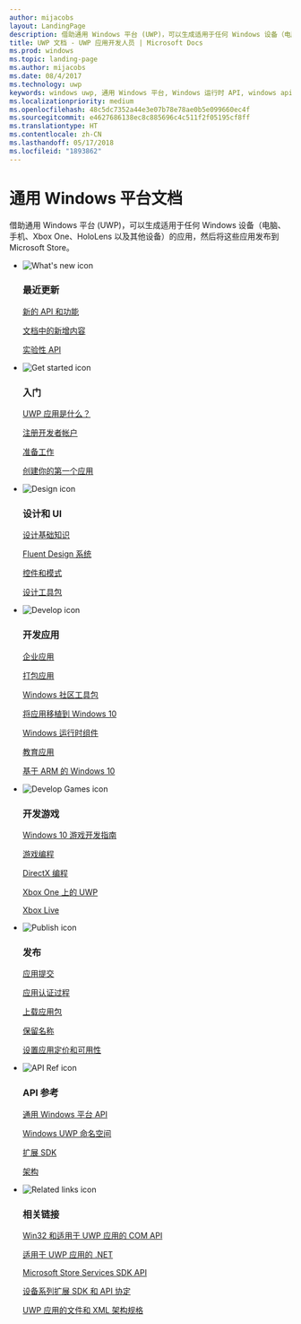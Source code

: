 ```yaml
---
author: mijacobs
layout: LandingPage
description: 借助通用 Windows 平台 (UWP)，可以生成适用于任何 Windows 设备（电脑、手机、Xbox One、HoloLens 以及其他设备）的应用，然后将这些应用发布到应用商店。
title: UWP 文档 - UWP 应用开发人员 | Microsoft Docs
ms.prod: windows
ms.topic: landing-page
ms.author: mijacobs
ms.date: 08/4/2017
ms.technology: uwp
keywords: windows uwp, 通用 Windows 平台, Windows 运行时 API, windows api, windows api 参考, winrt api, uwp api, uwp api 参考, 开发 uwp, 设计 uwp, 发布 uwp
ms.localizationpriority: medium
ms.openlocfilehash: 48c5dc7352a44e3e07b78e78ae0b5e099660ec4f
ms.sourcegitcommit: e4627686138ec8c885696c4c511f2f05195cf8ff
ms.translationtype: HT
ms.contentlocale: zh-CN
ms.lasthandoff: 05/17/2018
ms.locfileid: "1893862"
---
```

# <a name="universal-windows-platform-documentation"></a>通用 Windows 平台文档
借助通用 Windows 平台 (UWP)，可以生成适用于任何 Windows 设备（电脑、手机、Xbox One、HoloLens 以及其他设备）的应用，然后将这些应用发布到 Microsoft Store。

<ul class="panelContent cardsF">
    <li>
        <div class="cardSize">
            <div class="cardPadding">
                <div class="card">
                    <div class="cardImageOuter">
                        <div class="cardImage">
                            <img src="/media/common/i_whats-new.svg" alt="What's new icon" />
                        </div>
                    </div>
                    <div class="cardText">
                        <h3>最近更新</h3>
                        <p>
                            <a href="whats-new/windows-10-version-latest.md">新的 API 和功能</a>
                        </p>
                        <p>
                            <a href="whats-new/windows-docs-latest.md">文档中的新增内容</a>
                        </p>
                        <p>
                            <a href="whats-new/experimental-apis.md">实验性 API</a>
                        </p>
                    </div>
                </div>
            </div>
        </div>
    </li>
    <li>
        <div class="cardSize">
            <div class="cardPadding">
                <div class="card">
                    <div class="cardImageOuter">
                        <div class="cardImage">
                            <img src="/media/common/i_get-started.svg" alt="Get started icon" />
                        </div>
                    </div>
                    <div class="cardText">
                        <h3>入门</h3>
                        <p>
                            <a href="get-started/universal-application-platform-guide.md">UWP 应用是什么？</a>
                        </p>
                        <p>
                            <a href="get-started/sign-up.md">注册开发者帐户</a>
                        </p>
                        <p>
                            <a href="get-started/get-set-up.md">准备工作</a>
                        </p>
                        <p>
                            <a href="get-started/your-first-app.md">创建你的第一个应用</a>
                        </p>
                    </div>
                </div>
            </div>
        </div>
    </li>
    <li>
        <div class="cardSize">
            <div class="cardPadding">
                <div class="card">
                    <div class="cardImageOuter">
                        <div class="cardImage">
                            <img src="/media/common/i_management.svg" alt="Design icon" />
                        </div>
                    </div>
                    <div class="cardText">
                        <h3>设计和 UI</h3>
                        <p>
                            <a href="design/basics/design-and-ui-intro.md">设计基础知识</a>
                        </p>
                         <p>
                            <a href="design/fluent-design-system/index.md">Fluent Design 系统</a>
                        </p>
                        <p>
                            <a href="design/controls-and-patterns/index.md">控件和模式</a>
                        </p>
                        <p>
                            <a href="design/downloads/index.md">设计工具包</a>
                        </p>                      
                    </div>
                </div>
            </div>
        </div>
    </li>
    <li>
        <div class="cardSize">
            <div class="cardPadding">
                <div class="card">
                    <div class="cardImageOuter">
                        <div class="cardImage">
                            <img src="/media/common/i_code-edit.svg" alt="Develop icon" />
                        </div>
                    </div>
                    <div class="cardText">
                        <h3>开发应用</h3>
                        <p>
                            <a href="enterprise/index.md">企业应用</a>
                        </p>
                        <p>
                            <a href="packaging/index.md">打包应用</a>
                        </p>
                        <p>
                            <a href="//docs.microsoft.com/windows/uwpcommunitytoolkit/">Windows 社区工具包</a>
                        </p>
                        <p>
                            <a href="porting/index.md">将应用移植到 Windows 10</a>
                        </p>
                        <p>
                            <a href="winrt-components/index.md">Windows 运行时组件</a>
                        </p>
                        <p>
                            <a href="apps-for-education/index.md">教育应用</a>
                        </p>
                        <p>
                            <a href="porting/apps-on-arm.md">基于 ARM 的 Windows 10</a>
                        </p>
                    </div>
                </div>
            </div>
        </div>
    </li>
    <li>
        <div class="cardSize">
            <div class="cardPadding">
                <div class="card">
                    <div class="cardImageOuter">
                        <div class="cardImage">
                            <img src="/media/common/i_build.svg" alt="Develop Games icon" />
                        </div>
                    </div>
                    <div class="cardText">
                        <h3>开发游戏</h3>
                        <p>
                            <a href="gaming/e2e.md">Windows 10 游戏开发指南</a>
                        </p>
                        <p>
                            <a href="gaming/index.md">游戏编程</a>
                        </p>
                        <p>
                            <a href="gaming/directx-programming.md">DirectX 编程</a>
                        </p>
                        <p>
                            <a href="xbox-apps/index.md">Xbox One 上的 UWP</a>
                        </p>
                        <p>
                            <a href="xbox-live/index.md">Xbox Live</a>
                        </p>
                    </div>
                </div>
            </div>
        </div>
    </li>    
    <li>
        <div class="cardSize">
            <div class="cardPadding">
                <div class="card">
                    <div class="cardImageOuter">
                        <div class="cardImage">
                            <img src="/media/common/i_upgrade.svg" alt="Publish icon" />
                        </div>
                    </div>
                    <div class="cardText">
                        <h3>发布</h3>
                        <p>
                            <a href="publish/app-submissions.md">应用提交</a>
                        </p>
                        <p>
                            <a href="publish/the-app-certification-process.md">应用认证过程</a>
                        </p>
                        <p>
                            <a href="publish/upload-app-packages.md">上载应用包</a>
                        </p>
                        <p>
                            <a href="publish/create-your-app-by-reserving-a-name.md">保留名称</a>
                        </p>
                        <p>
                            <a href="publish/set-app-pricing-and-availability.md">设置应用定价和可用性</a>
                        </p>
                    </div>
                </div>
            </div>
        </div>
    </li>
    <li>
        <div class="cardSize">
            <div class="cardPadding">
                <div class="card">
                    <div class="cardImageOuter">
                        <div class="cardImage">
                            <img src="/media/common/i_api-reference.svg" alt="API Ref icon" />
                        </div>
                    </div>
                    <div class="cardText">
                        <h3>API 参考</h3>
                        <p>
                            <a href="//docs.microsoft.com/uwp/">通用 Windows 平台 API</a>
                        </p>
                        <p>
                            <a href="//docs.microsoft.com/uwp/API">Windows UWP 命名空间</a>
                        </p>
                        <p>
                            <a href="//docs.microsoft.com/uwp/extension-sdks">扩展 SDK</a>
                        </p>
                        <p>
                            <a href="//docs.microsoft.com/uwp/schemas">架构</a>
                        </p>
                    </div>
                </div>
            </div>
        </div>
    </li>
    <li>
        <div class="cardSize">
            <div class="cardPadding">
                <div class="card">
                    <div class="cardImageOuter">
                        <div class="cardImage">
                            <img src="/media/common/i_multi-connect.svg" alt="Related links icon" />
                        </div>
                    </div>
                    <div class="cardText">
                        <h3>相关链接</h3>
                        <p>
                            <a href="//docs.microsoft.com/uwp/win32-and-com/win32-and-com-for-uwp-apps">Win32 和适用于 UWP 应用的 COM API</a>
                        </p>
                        <p>
                            <a href="//msdn.microsoft.com/library/windows/apps/mt185501.aspx">适用于 UWP 应用的 .NET</a>
                        </p>
                        <p>
                            <a href="//msdn.microsoft.com/library/windows/apps/mt691886.aspx">Microsoft Store Services SDK API</a>
                        </p>
                        <p>
                            <a href="//docs.microsoft.com/uwp/extension-sdks">设备系列扩展 SDK 和 API 协定</a>
                        </p>
                        <p>
                            <a href="//docs.microsoft.com/uwp/schemas/">UWP 应用的文件和 XML 架构规格</a>
                        </p>
                    </div>
                </div>
            </div>
        </div>
    </li>
</ul>
